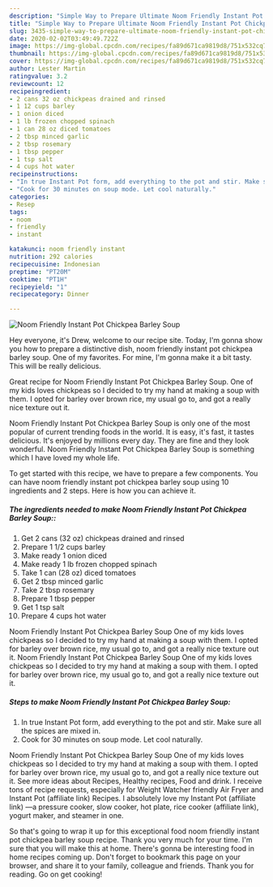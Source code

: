 ```yaml
---
description: "Simple Way to Prepare Ultimate Noom Friendly Instant Pot Chickpea Barley Soup"
title: "Simple Way to Prepare Ultimate Noom Friendly Instant Pot Chickpea Barley Soup"
slug: 3435-simple-way-to-prepare-ultimate-noom-friendly-instant-pot-chickpea-barley-soup
date: 2020-02-02T03:49:49.722Z
image: https://img-global.cpcdn.com/recipes/fa89d671ca9819d8/751x532cq70/noom-friendly-instant-pot-chickpea-barley-soup-recipe-main-photo.jpg
thumbnail: https://img-global.cpcdn.com/recipes/fa89d671ca9819d8/751x532cq70/noom-friendly-instant-pot-chickpea-barley-soup-recipe-main-photo.jpg
cover: https://img-global.cpcdn.com/recipes/fa89d671ca9819d8/751x532cq70/noom-friendly-instant-pot-chickpea-barley-soup-recipe-main-photo.jpg
author: Lester Martin
ratingvalue: 3.2
reviewcount: 12
recipeingredient:
- 2 cans 32 oz chickpeas drained and rinsed
- 1 12 cups barley
- 1 onion diced
- 1 lb frozen chopped spinach
- 1 can 28 oz diced tomatoes
- 2 tbsp minced garlic
- 2 tbsp rosemary
- 1 tbsp pepper
- 1 tsp salt
- 4 cups hot water
recipeinstructions:
- "In true Instant Pot form, add everything to the pot and stir. Make sure all the spices are mixed in."
- "Cook for 30 minutes on soup mode. Let cool naturally."
categories:
- Resep
tags:
- noom
- friendly
- instant

katakunci: noom friendly instant
nutrition: 292 calories
recipecuisine: Indonesian
preptime: "PT20M"
cooktime: "PT1H"
recipeyield: "1"
recipecategory: Dinner

---
```



![Noom Friendly Instant Pot Chickpea Barley Soup](https://img-global.cpcdn.com/recipes/fa89d671ca9819d8/751x532cq70/noom-friendly-instant-pot-chickpea-barley-soup-recipe-main-photo.jpg)

Hey everyone, it's Drew, welcome to our recipe site. Today, I'm gonna show you how to prepare a distinctive dish, noom friendly instant pot chickpea barley soup. One of my favorites. For mine, I'm gonna make it a bit tasty. This will be really delicious.

Great recipe for Noom Friendly Instant Pot Chickpea Barley Soup. One of my kids loves chickpeas so I decided to try my hand at making a soup with them. I opted for barley over brown rice, my usual go to, and got a really nice texture out it.

Noom Friendly Instant Pot Chickpea Barley Soup is only one of the most popular of current trending foods in the world. It is easy, it's fast, it tastes delicious. It's enjoyed by millions every day. They are fine and they look wonderful. Noom Friendly Instant Pot Chickpea Barley Soup is something which I have loved my whole life.


To get started with this recipe, we have to prepare a few components. You can have noom friendly instant pot chickpea barley soup using 10 ingredients and 2 steps. Here is how you can achieve it.

##### The ingredients needed to make Noom Friendly Instant Pot Chickpea Barley Soup::

1. Get 2 cans (32 oz) chickpeas drained and rinsed
1. Prepare 1 1/2 cups barley
1. Make ready 1 onion diced
1. Make ready 1 lb frozen chopped spinach
1. Take 1 can (28 oz) diced tomatoes
1. Get 2 tbsp minced garlic
1. Take 2 tbsp rosemary
1. Prepare 1 tbsp pepper
1. Get 1 tsp salt
1. Prepare 4 cups hot water


Noom Friendly Instant Pot Chickpea Barley Soup One of my kids loves chickpeas so I decided to try my hand at making a soup with them. I opted for barley over brown rice, my usual go to, and got a really nice texture out it. Noom Friendly Instant Pot Chickpea Barley Soup One of my kids loves chickpeas so I decided to try my hand at making a soup with them. I opted for barley over brown rice, my usual go to, and got a really nice texture out it. 

##### Steps to make Noom Friendly Instant Pot Chickpea Barley Soup:

1. In true Instant Pot form, add everything to the pot and stir. Make sure all the spices are mixed in.
1. Cook for 30 minutes on soup mode. Let cool naturally.


Noom Friendly Instant Pot Chickpea Barley Soup One of my kids loves chickpeas so I decided to try my hand at making a soup with them. I opted for barley over brown rice, my usual go to, and got a really nice texture out it. See more ideas about Recipes, Healthy recipes, Food and drink. I receive tons of recipe requests, especially for Weight Watcher friendly Air Fryer and Instant Pot (affiliate link) Recipes. I absolutely love my Instant Pot (affiliate link) —a pressure cooker, slow cooker, hot plate, rice cooker (affiliate link), yogurt maker, and steamer in one. 

So that's going to wrap it up for this exceptional food noom friendly instant pot chickpea barley soup recipe. Thank you very much for your time. I'm sure that you will make this at home. There's gonna be interesting food in home recipes coming up. Don't forget to bookmark this page on your browser, and share it to your family, colleague and friends. Thank you for reading. Go on get cooking!
